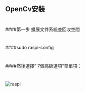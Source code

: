 ## OpenCv安裝
# 
####第一步 擴展文件系統並回收空間
#
####sudo raspi-config
#
####然後選擇“ 7個高級選項”菜單項：
#
![raspi](https://www.pyimagesearch.com/wp-content/uploads/2019/09/install_opencv4_buster_raspi_config.jpg)
